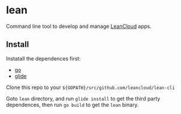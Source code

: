 # lean

Command line tool to develop and manage [LeanCloud](https://leancloud.cn) apps.

## Install

Instatall the dependences first:

- [go](https://golang.org)
- [glide](https://glide.sh)


Clone this repo to your `${GOPATH}/src/github.com/leancloud/lean-cli`

Goto `lean` directory, and run `glide install` to get the third party dependences, then run `go build` to get the `lean` binary.

